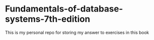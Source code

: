 # Fundamentals-of-database-systems-7th-edition
This is my personal repo for storing my answer to exercises in this book

